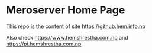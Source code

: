 # Meroserver Home Page

This repo is the content of site https://github.hem.info.np

Also check https://www.hemshrestha.com.np
and https://pi.hemshrestha.com.np
